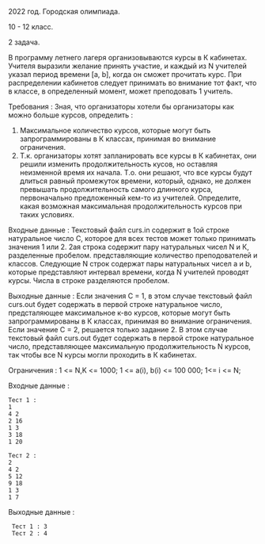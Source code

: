 2022 год. Городская олимпиада.

10 - 12 класс.

2 задача.

В программу летнего лагеря организовываются курсы в К кабинетах. Учителя выразили желание принять участие, и каждый из N учителей указал период времени [a, b], когда он сможет прочитать курс.
При распределении кабинетов следует принимать во внимание тот факт, что в классе, в определенный момент, может преподовать 1 учитель.

Требования : 
Зная, что организаторы хотели бы организаторы как можно больше курсов, определить :
1) Максимальное количество курсов, которые могут быть запрограммированы в К классах, принимая во внимание ограничения.
2) Т.к. организаторы хотят запланировать все курсы в К кабинетах, они решили изменить продолжительность кусов, но оставляя неизменной время их начала. Т.о. они решают, что все 
курсы будут длиться равный промежуток времени, который, однако, не должен превышать продолжительность самого длинного курса, первоначально  предложенный кем-то из учителей. 
Определите, какая возможная максимальная продолжительность курсов при таких условиях.

Входные данные : Текстовый файл curs.in содержит в 1ой строке натуральное число C, которое для всех тестов может только принимать значения 1 или 2. 2ая строка содержит пару 
натуральных чисел N и К, разделенные пробелом. представляющие количество преподователей и классов. Следующие N строк содержат пары натуральных чисел a и b, которые представляют 
интервал времени, когда N учителей проводят курсы. Числа в строке разделяются пробелом.

Выходные данные : Если значения С = 1, в этом случае текстовый файл curs.out будет содержать в первой строке натуральное число, предсталяющее максимальное к-во курсов, 
которые могут быть запрограммированы в К классах, принимая во внимание ограничения. Если значение С = 2, решается только задание 2. В этом случае текстовый файл curs.out будет
содержать в первой строке натуральное число, представляющее максимальную продолжительность N курсов, так чтобы все N курсы могли проходить в К кабинетах.

Ограничения : 
1 <= N,K <= 1000; 1 <= a(i), b(i) <= 100 000; 1<= i <= N;

Входные данные :

    Тест 1 :
    1
    4 2
    2 16
    1 3
    3 18
    1 20
    
    Тест 2 : 
    2
    4 2
    5 12
    9 18
    1 3
    1 7
    
Выходные данные :

     Тест 1 : 3
     Тест 2 : 4
